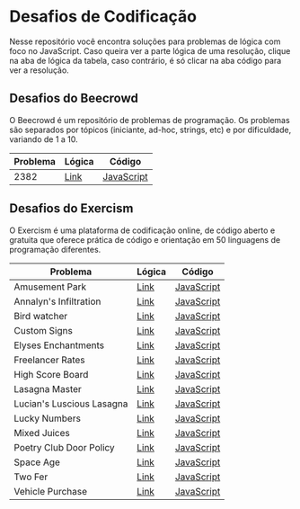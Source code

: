 # Desafios de Codificação

Nesse repositório você encontra soluções para problemas de lógica com foco no JavaScript. Caso queira ver a parte lógica de uma resolução, clique na aba de lógica da tabela, caso contrário, é só clicar na aba código para ver a resolução.

## Desafios do Beecrowd

O Beecrowd é um repositório de problemas de programação. Os problemas são separados por tópicos (iniciante, ad-hoc, strings, etc) e por dificuldade, variando de 1 a 10.

| **Problema** | **Lógica**                      | **Código**                            |
| ------------ | ------------------------------- | ------------------------------------- |
| 2382         | [Link](beecrowd/logica/2382.md) | [JavaScript](beecrowd/codigo/2382.js) |

## Desafios do Exercism

O Exercism é uma plataforma de codificação online, de código aberto e gratuita que oferece prática de código e orientação em 50 linguagens de programação diferentes.

| **Problema**              | **Lógica**                                          | **Código**                                                |
| ------------------------- | --------------------------------------------------- | --------------------------------------------------------- |
| Amusement Park            | [Link](exercism/logica/amusement-park.md)           | [JavaScript](exercism/codigo/amusement-park.js)           |
| Annalyn's Infiltration    | [Link](exercism/logica/annalyns-infiltration.md)    | [JavaScript](exercism/codigo/annalyns-infiltration.js)    |
| Bird watcher              | [Link](exercism/logica/bird-watcher.md)             | [JavaScript](exercism/codigo/bird-watcher.js)             |
| Custom Signs              | [Link](exercism/logica/custom-signs.md)             | [JavaScript](exercism/codigo/custom-signs.js)             |
| Elyses Enchantments       | [Link](exercism/logica/elyses-enchantments.md)      | [JavaScript](exercism/codigo/bird-watcher.js)             |
| Freelancer Rates          | [Link](exercism/logica/freelancer-rates.md)         | [JavaScript](exercism/codigo/freelancer-rates.js)         |
| High Score Board          | [Link](exercism/logica/high-score-board.md)         | [JavaScript](exercism/codigo/high-score-board.js)         |
| Lasagna Master            | [Link](exercism/logica/lasagna-master.md)           | [JavaScript](exercism/codigo/lasagna-master.js)           |
| Lucian's Luscious Lasagna | [Link](exercism/logica/lucians-luscious-lasagna.md) | [JavaScript](exercism/codigo/lucians-luscious-lasagna.js) |
| Lucky Numbers             | [Link](exercism/logica/lucky-numbers.md)            | [JavaScript](exercism/codigo/lucky-numbers.js)            |
| Mixed Juices              | [Link](exercism/logica/mixed-juices.md)             | [JavaScript](exercism/codigo/mixed-juices.js)             |
| Poetry Club Door Policy   | [Link](exercism/logica/poetry-club-door-policy.md)  | [JavaScript](exercism/codigo/poetry-club-door-policy.js)  |
| Space Age                 | [Link](exercism/logica/space-age.md)                | [JavaScript](exercism/codigo/space-age.js)                |
| Two Fer                   | [Link](exercism/logica/two-fer.md)                  | [JavaScript](exercism/codigo/two-fer.js)                  |
| Vehicle Purchase          | [Link](exercism/logica/vehicle-purchase.md)         | [JavaScript](exercism/codigo/vehicle-purchase.js)         |
